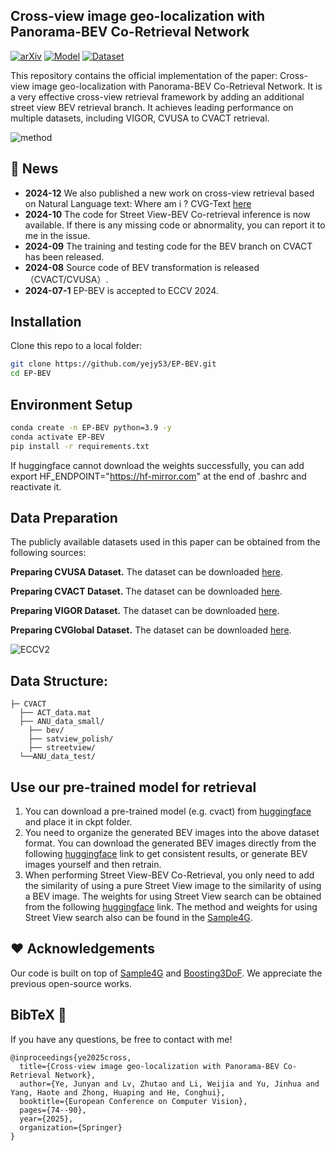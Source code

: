
## Cross-view image geo-localization with Panorama-BEV Co-Retrieval Network

[![arXiv](https://img.shields.io/badge/arXiv-2501.16764-b31b1b.svg?logo=arXiv)](https://arxiv.org/abs/2501.16764)
[![Model](https://img.shields.io/badge/HF-Model-yellow)](https://huggingface.co/Yejy53/EB-BEV-CVACT)
[![Dataset](https://img.shields.io/badge/HF-Model-yellow)](https://huggingface.co/datasets/Yejy53/CVGlobal)


This repository contains the official implementation of the paper: Cross-view image geo-localization with Panorama-BEV Co-Retrieval Network. It is a very effective cross-view retrieval framework by adding an additional street view BEV retrieval branch. It achieves leading performance on multiple datasets, including VIGOR, CVUSA to CVACT retrieval.

![method](method.png)

## 📢 News
- **2024-12** We also published a new work on cross-view retrieval based on Natural Language text: Where am i ? CVG-Text [here](https://arxiv.org/abs/2412.17007)
- **2024-10** The code for Street View-BEV Co-retrieval inference is now available. If there is any missing code or abnormality, you can report it to me in the issue.
- **2024-09** The training and testing code for the BEV branch on CVACT has been released.
- **2024-08** Source code of BEV transformation is released（CVACT/CVUSA）.
- **2024-07-1** EP-BEV is accepted to ECCV 2024.

## Installation
Clone this repo to a local folder:
```bash
git clone https://github.com/yejy53/EP-BEV.git
cd EP-BEV
```

## Environment Setup

```bash
conda create -n EP-BEV python=3.9 -y
conda activate EP-BEV
pip install -r requirements.txt
```

If huggingface cannot download the weights successfully, you can add export HF_ENDPOINT="https://hf-mirror.com" at the end of .bashrc and reactivate it.


## Data Preparation
The publicly available datasets used in this paper can be obtained from the following sources: 

**Preparing CVUSA Dataset.**  The dataset can be downloaded [here](https://mvrl.cse.wustl.edu/datasets/cvusa). 

**Preparing CVACT Dataset.**  The dataset can be downloaded [here](https://github.com/Liumouliu/OriCNN). 

**Preparing VIGOR Dataset.**  The dataset can be downloaded [here](https://github.com/Jeff-Zilence/VIGOR/tree/main). 

**Preparing CVGlobal Dataset.**  The dataset can be downloaded [here](https://huggingface.co/datasets/Yejy53/CVGlobal). 

![ECCV2](https://github.com/user-attachments/assets/02252a74-a116-4829-80af-96f2426a326a)

## Data Structure:

```
├─ CVACT
  ├── ACT_data.mat
  ├── ANU_data_small/
    ├── bev/
    ├── satview_polish/ 
    ├── streetview/	
  └──ANU_data_test/

```

## Use our pre-trained model for retrieval 
1. You can download a pre-trained model (e.g. cvact) from [huggingface](https://huggingface.co/Yejy53/EB-BEV-CVACT/tree/main) and place it in ckpt folder.
2. You need to organize the generated BEV images into the above dataset format. You can download the generated BEV images directly from the following [huggingface](https://huggingface.co/datasets/Yejy53/CVACT-BEV) link to get consistent results, or generate BEV images yourself and then retrain.
3. When performing Street View-BEV Co-Retrieval, you only need to add the similarity of using a pure Street View image to the similarity of using a BEV image. The weights for using Street View search can be obtained from the following [huggingface](https://huggingface.co/Yejy53/CVACT-Street/tree/main) link. The method and weights for using Street View search also can be found in the [Sample4G](https://github.com/Skyy93/Sample4Geo).

## ❤️ Acknowledgements

Our code is built on top of [Sample4G](https://github.com/Skyy93/Sample4Geo) and [Boosting3DoF](https://github.com/YujiaoShi/Boosting3DoFAccuracy). We appreciate the previous open-source works.

## BibTeX 🙏

If you have any questions, be free to contact with me! 
```
@inproceedings{ye2025cross,
  title={Cross-view image geo-localization with Panorama-BEV Co-Retrieval Network},
  author={Ye, Junyan and Lv, Zhutao and Li, Weijia and Yu, Jinhua and Yang, Haote and Zhong, Huaping and He, Conghui},
  booktitle={European Conference on Computer Vision},
  pages={74--90},
  year={2025},
  organization={Springer}
}
```
